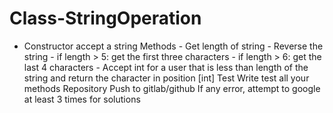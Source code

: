 # Class-StringOperation
- Constructor accept a string Methods - Get length of string - Reverse the string - if length > 5: get the first three characters - if length > 6: get the last 4 characters - Accept int for a user that is less than length of the string and return the character in position [int] Test Write test all your methods Repository Push to gitlab/github If any error, attempt to google at least 3 times for solutions 
